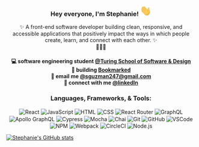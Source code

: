 <h3 align='center'>Hey everyone, I'm Stephanie! <img src="https://raw.githubusercontent.com/ABSphreak/ABSphreak/master/gifs/Hi.gif" width="30px"></h3>

<p align='center'>
✨ A front-end software developer building clean, responsive, and accessible applications that positively impact the ways in which people create, learn, and connect with each other. ✨<br>💖💜💙
</p>

<h4 align='center'>
💻 software engineering student <a href='https://turing.edu'>@Turing School of Software & Design</a><br>
🌱 building <a href='https://github.com/The-Readers-Collective/bookmarked-ui'>Bookmarked</a><br> 
💬 email me <a href='sguzman247@gmail.com'>@sguzman247@gmail.com</a><br>
🌻 connect with me <a href='https://linkedin.com/in/stephanie-guzman-sdsw'>@linkedIn</a>
</h4>

<h3 align="center">Languages, Frameworks, & Tools:</h3>
<p align='center'>
<img align="center" src='https://user-images.githubusercontent.com/101955307/208487493-2737a953-d3ca-4000-aff9-853326203aa5.svg' title="React" alt="React" height="30"/>
<img align="center" src='https://user-images.githubusercontent.com/101955307/208488620-af8312f1-fd12-4e35-a88c-1c733153eab5.svg' title="JavaScript" alt="JavaScript" height="30"/>
<img align="center" src='https://user-images.githubusercontent.com/101955307/208489203-854d1708-0e5d-43e2-b818-61c31d435732.svg' title="HTML" alt="HTML" height="30"/>
<img align="center" src='https://user-images.githubusercontent.com/101955307/208489328-fd830258-94a9-4470-8ed8-2acbbb978f9b.svg' title="CSS" alt="CSS" height="30"/>
<img align="center" src='https://user-images.githubusercontent.com/101955307/208487720-83dae9a7-a2cc-48fe-ba39-a479b6ff94da.svg' title="React Router" alt="React Router" height="30"/>
  <img align="center" src='https://user-images.githubusercontent.com/101955307/208492529-9d5a60ec-86e3-47b5-941a-243bea678043.svg' title="GraphQL" alt="GraphQL" height="30"/>
<img align="center" src='https://user-images.githubusercontent.com/101955307/208492624-4a54ddef-1b81-43f9-b13a-32277d44e55e.svg' title="Apollo GraphQL" alt="Apollo GraphQL" height="30"/>
<img align="center" src='https://user-images.githubusercontent.com/101955307/208490071-4a103876-2fe2-4f03-884a-407ea4a5818c.svg' title="Cypress" alt="Cypress" height="30"/>
<img align="center" src='https://user-images.githubusercontent.com/101955307/208490106-01e42b72-136b-4b90-bbc2-b99d72a36100.svg' title="Mocha" alt="Mocha" height="30"/>
<img align="center" src='https://user-images.githubusercontent.com/101955307/208490123-66301163-a736-4cd2-ac3b-e532807b4de2.svg' title="Chai" alt="Chai" height="30"/>
<img align="center" src='https://user-images.githubusercontent.com/101955307/208489854-a328d116-1118-487c-aae4-0bdbf5a6d423.svg' title="Git" alt="Git" height="30"/>
<img align="center" src='https://user-images.githubusercontent.com/101955307/208489956-530f2cbb-1d4b-4324-baff-ad2e09574a29.svg' title="GitHub" alt="GitHub" height="30"/>
<img align="center" src='https://user-images.githubusercontent.com/101955307/208492362-1f2a051d-9a16-4098-ab31-c44bf4d5aec7.svg' title="VSCode" alt="VSCode" height="30"/>
<img align="center" src='https://user-images.githubusercontent.com/101955307/208490013-d940051d-c5ae-4b44-a51e-238f23f6bd31.svg' title="NPM" alt="NPM" height="30"/>
<img align="center" src='https://user-images.githubusercontent.com/101955307/208492476-b49a10bb-2d23-48ce-8849-1928b9e3a1fb.svg' title="Webpack" alt="Webpack" height="30"/>
<img align="center" src='https://user-images.githubusercontent.com/101955307/208492752-4ccd10ee-0a00-4b79-8576-b06a3c078697.svg' title="CircleCI" alt="CircleCI" height="30"/>  
<img align="center" src='https://user-images.githubusercontent.com/101955307/208489430-d459e672-0d51-4a08-9306-d51c4f240a02.svg' title="Node.js" alt="Node.js" height="30"/>
</p>

[![Stephanie's GitHub stats](https://github-readme-stats.vercel.app/api?username=stephanieguzm&show_icons=true&theme=tokyonight)](https://github.com/stephanieguzm/github-readme-stats)


<!--
**stephanieguzm/stephanieguzm** is a ✨ _special_ ✨ repository because its `README.md` (this file) appears on your GitHub profile.

Here are some ideas to get you started:

- 🔭 I’m currently working on ...
- 🌱 I’m currently learning ...
- 👯 I’m looking to collaborate on ...
- 🤔 I’m looking for help with ...
- 💬 Ask me about ...
- 📫 How to reach me: ...
- 😄 Pronouns: ...
- ⚡ Fun fact: ...
-->
